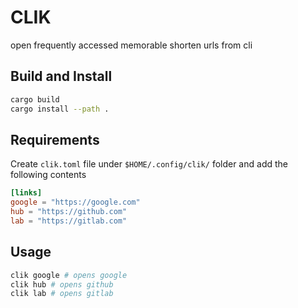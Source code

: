 # CLIK

open frequently accessed memorable shorten urls from cli

## Build and Install

```bash
cargo build
cargo install --path .
```

## Requirements

Create `clik.toml` file under `$HOME/.config/clik/` folder and add the following contents

```toml
[links]
google = "https://google.com"
hub = "https://github.com"
lab = "https://gitlab.com"
```

## Usage

```bash
clik google # opens google
clik hub # opens github
clik lab # opens gitlab
```
